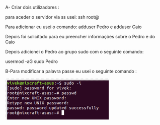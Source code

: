 A- Criar dois utilizadores :

para aceder o servidor via ss  usei: ssh root@

Para adicionar eu usei o comando: adduser Pedro e adduser Caio

Depois foi solicitado para eu  preencher informações sobre o Pedro e do Caio

Depois adicionei o Pedro  ao grupo sudo com o seguinte comando:

usermod -aG sudo Pedro

B-Para modificar  a palavra passe eu usei o seguinte comando :



![](password.PNG)